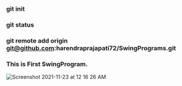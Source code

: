 ### git init 
### git status
### git remote add origin git@github.com:harendraprajapati72/SwingPrograms.git


### This is First SwingProgram.
![Screenshot 2021-11-23 at 12 16 26 AM](https://user-images.githubusercontent.com/78723011/142918792-d14c7800-2283-41c0-bdde-47cda1ac9993.png)
